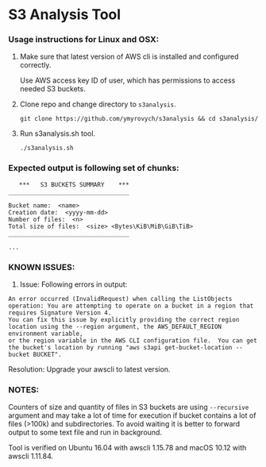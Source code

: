# S3 Analysis Tool

### Usage instructions for Linux and OSX:

1. Make sure that latest version of AWS cli is installed and configured correctly.

   Use AWS access key ID of user, which has permissions to access needed S3 buckets.

2. Clone repo and change directory to `s3analysis`.

    `git clone https://github.com/ymyrovych/s3analysis && cd s3analysis/`
    
3. Run s3analysis.sh tool.

   `./s3analysis.sh`


### Expected output is following set of chunks:
```
   ***   S3 BUCKETS SUMMARY    ***
__________________________________

Bucket name:  <name>
Creation date:  <yyyy-mm-dd>
Number of files:  <n>
Total size of files:  <size> <Bytes\KiB\MiB\GiB\TiB>
__________________________________

...
```

### KNOWN ISSUES:
1. Issue: Following errors in output:

```
An error occurred (InvalidRequest) when calling the ListObjects operation: You are attempting to operate on a bucket in a region that requires Signature Version 4.
You can fix this issue by explicitly providing the correct region location using the --region argument, the AWS_DEFAULT_REGION environment variable,
or the region variable in the AWS CLI configuration file.  You can get the bucket's location by running "aws s3api get-bucket-location --bucket BUCKET".
```

Resolution: Upgrade your awscli to latest version.

### NOTES:

Counters of size and quantity of files in S3 buckets are using `--recursive` argument and may take a lot of time for execution if bucket contains a lot of files (>100k) and subdirectories. To avoid waiting it is better to forward output to some text file and run in background.

Tool is verified on Ubuntu 16.04 with awscli 1.15.78 and macOS 10.12 with awscli 1.11.84.
